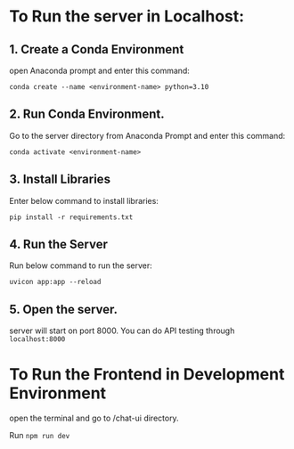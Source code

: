 # To Run the server in Localhost:

## 1. Create a Conda Environment

open Anaconda prompt and enter this command:

`conda create --name <environment-name> python=3.10`

## 2. Run Conda Environment.

Go to the server directory from Anaconda Prompt and enter this command:

`conda activate <environment-name>`

## 3. Install Libraries

Enter below command to install libraries:

`pip install -r requirements.txt`

## 4. Run the Server

Run below command to run the server:

`uvicon app:app --reload`

## 5. Open the server.

server will start on port 8000.
You can do API testing through `localhost:8000`


# To Run the Frontend in Development Environment

open the terminal and go to /chat-ui directory.

Run `npm run dev`